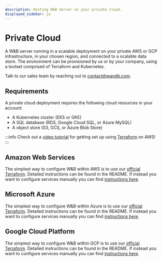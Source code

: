 ```yaml
---
description: Hosting W&B Server on your private cloud.
displayed_sidebar: ja
---
```


# Private Cloud

A W&B server running in a scalable deployment on your private AWS or GCP infrastructure, in your chosen region, and connected to a scalable data store. The environment can be provisioned by us or by your company, using a toolset comprised of Terraform and Kubernetes.

Talk to our sales team by reaching out to [contact@wandb.com](mailto:contact@wandb.com).

## Requirements

A private cloud deployment requires the following cloud resources in your account:

* A Kubernetes cluster (EKS or GKE)
* A SQL database (RDS, Google Cloud SQL, or Azure MySQL)
* A object store (S3, GCS, or Azure Blob Store)

:::info
Check out a [video tutorial](https://www.youtube.com/watch?v=bYmLY5fT2oA) for getting set up using [Terraform](https://www.terraform.io) on AWS!
:::

<!-- {% embed url="https://www.youtube.com/watch?v=bYmLY5fT2oA" %} -->

## Amazon Web Services

The simplest way to configure W&B within AWS is to use our [official Terraform](https://github.com/wandb/terraform-aws-wandb). Detailed instructions can be found in the README. If instead you want to configure services manually you can find [instructions here](configuration.md#amazon-web-services).

## Microsoft Azure

The simplest way to configure W&B within Azure is to use our [official Terraform](https://github.com/wandb/terraform-azurerm-wandb). Detailed instructions can be found in the README. If instead you want to configure services manually you can find [instructions here](configuration.md#azure).

## Google Cloud Platform

The simplest way to configure W&B within GCP is to use our [official Terraform](https://github.com/wandb/terraform-google-wandb). Detailed instructions can be found in the README. If instead you want to configure services manually you can find [instructions here](configuration.md#google-cloud-platform).
